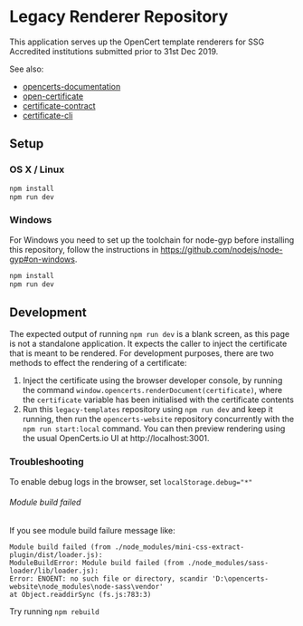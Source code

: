 # Legacy Renderer Repository

This application serves up the OpenCert template renderers for SSG Accredited institutions submitted prior to 31st Dec 2019.

See also:

* [opencerts-documentation](https://github.com/OpenCerts/opencerts-documentation)
* [open-certificate](https://github.com/OpenCerts/open-certificate)
* [certificate-contract](https://github.com/OpenCerts/certificate-store-contract)
* [certificate-cli](https://github.com/OpenCerts/certificate-cli)

## Setup

### OS X / Linux
```bash
npm install
npm run dev
```

### Windows

For Windows you need to set up the toolchain for node-gyp before installing this repository, follow the instructions in https://github.com/nodejs/node-gyp#on-windows.

```bash
npm install
npm run dev
```

## Development

The expected output of running `npm run dev` is a blank screen, as this page is not a standalone application. It expects the caller to inject the certificate that is meant to be rendered.
For development purposes, there are two methods to effect the rendering of a certificate:
1) Inject the certificate using the browser developer console, by running the command `window.opencerts.renderDocument(certificate)`, where the `certificate` variable has been initialised with the certificate contents
2) Run this `legacy-templates` repository using `npm run dev` and keep it running, then run the `opencerts-website` repository concurrently with the `npm run start:local` command. You can then preview rendering using the usual OpenCerts.io UI at http://localhost:3001.

### Troubleshooting

To enable debug logs in the browser, set `localStorage.debug="*"`

###### Module build failed

If you see module build failure message like:
```
Module build failed (from ./node_modules/mini-css-extract-plugin/dist/loader.js):
ModuleBuildError: Module build failed (from ./node_modules/sass-loader/lib/loader.js):
Error: ENOENT: no such file or directory, scandir 'D:\opencerts-website\node_modules\node-sass\vendor'
at Object.readdirSync (fs.js:783:3)
```

Try running `npm rebuild`

